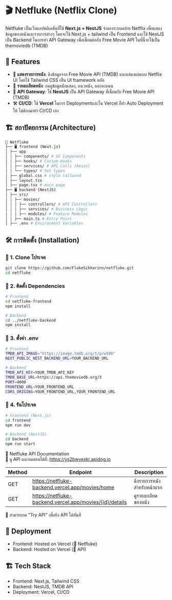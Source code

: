 # 🎬 Netfluke (Netflix Clone)

Netfluke เป็นเว็บแอปพลิเคชันที่ใช้ **Next.js + NestJS** จำลองระบบคล้าย Netflix เพื่อแสดงข้อมูลของหนังและรายการต่างๆ โดยจะใช้ Next.js + tailwind เป็น Frontend และใช้ NestJS เป็น Backend ในการทำ API Gateway เพื่อเชื่อมต่อกับ Free Movie API ในที่นี้จะใช้เป็น themoviedb (TMDB)

## 🚀 Features
- 🎥 **แสดงรายการหนัง**: ดึงข้อมูลจาก Free Movie API (TMDB) และแสดงผลแบบ Netflix UI โดยใช้ Tailwind CSS เป็น UI framework หลัก
- 📝 **รายละเอียดหนัง**: กดดูข้อมูลนักแสดง, แนวหนัง, และคะแนน
- 📡 **API Gateway**: ใช้ **NestJS** เป็น API Gateway ที่เชื่อมกับ Free Movie API (TMDB)
- 🛠 **CI/CD**: ใช้ **Vercel** ในการ Deploymentและใน Vercel ก็ทำ Auto Deployment ให้ ไม่ต้องมาทำ CI/CD เอง

## 🏗️ สถาปัตยกรรม (Architecture)
```sh
📂 Netfluke 
├── 🖥️ frontend (Next.js) 
│ ├── app
│ │ ├── components/ # UI Components 
│ │ ├── hooks/ # Custom Hooks 
│ │ ├── services/ # API Calls (Axios) 
│ │ └── types/ # Set types
│ ├── global.css # style tailwind
│ ├── layout.tsx 
│ ├── page.tsx # main page
├── 🖥️ backend (NestJS) 
│ ├── src/ 
│ │ ├── movies/
│ │ │ ├── controllers/ # API Controllers 
│ │ │ ├── services/ # Business Logic 
│ │ │ ├── modules/ # Feature Modules 
│ │ ├── main.ts # Entry Point 
│ ├── .env # Environment Variables
```

## 🛠 การติดตั้ง (Installation)

### 🔹 **1. Clone โปรเจค**
```sh
git clone https://github.com/FlukeSikharinn/netfluke.git
cd netfluke
```

### 🔹 **2. ติดตั้ง Dependencies**
```sh
# Frontend
cd netfluke-frontend
npm install

# Backend
cd ../netfluke-backend
npm install
```

### 🔹 **3. ตั้งค่า .env**
```sh
# Frontend
TMDB_API_IMAGE="https://image.tmdb.org/t/p/w500"
NEXT_PUBLIC_NEST_BACKEND_URL=YOUR_BACKEND_URL

# Backend
TMDB_API_KEY=YOUR_TMDB_API_KEY
TMDB_BASE_URL=https://api.themoviedb.org/3
PORT=4000
FRONTEND_URL=YOUR_FRONTEND_URL
CORS_ORIGINS=YOUR_FRONTEND_URL,YOUR_FRONTEND_URL
```

### 🔹 **4. รันโปรเจค**
```sh
# Frontend (Next.js)
cd frontend
npm run dev

# Backend (NestJS)
cd backend
npm run start
```

📌 Netfluke API Documentation  
🔗 ดู API และทดสอบได้ที่: https://ys2bwyexkr.apidog.io

Method |  Endpoint |  Description 
----- | ----- | ----- |
GET | https://netfluke-backend.vercel.app/movies/home | ดึงรายการหนังสำหรับหน้าแรก |
GET | https://netfluke-backend.vercel.app/movies/{id}/details | ดูรายละเอียดของหนัง |

🚀 สามารถกด "Try API" เพื่อยิง API ได้ทันที

##  🚀 Deployment
- Frontend: Hosted on Vercel (🔗 Netfluke)
- Backend: Hosted on Vercel (🔗 API)

## 🏗 Tech Stack
- Frontend: Next.js, Tailwind CSS
- Backend: NestJS, TMDB API
- Deployment: Vercel, CI/CD

